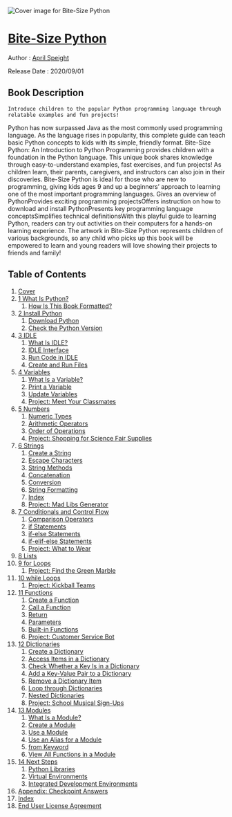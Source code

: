 ![Cover image for Bite-Size Python](https://imgdetail.ebookreading.net/cover/cover/20201212/EB9781119643814.jpg)

[Bite-Size Python](https://ebookreading.net/view/book/Bite-Size+Python-EB9781119643814_1.html "Bite-Size Python")
====================================================================================================================

Author : [April Speight](https://ebookreading.net/search/author/April+Speight)

Release Date : 2020/09/01

Book Description
-----------------


    
    Introduce children to the popular Python programming language through relatable examples and fun projects!
Python has now surpassed Java as the most commonly used programming language. As the language rises in popularity, this complete guide can teach basic Python concepts to kids with its simple, friendly format. Bite-Size Python: An Introduction to Python Programming provides children with a foundation in the Python language. This unique book shares knowledge through easy-to-understand examples, fast exercises, and fun projects!
As children learn, their parents, caregivers, and instructors can also join in their discoveries. Bite-Size Python is ideal for those who are new to programming, giving kids ages 9 and up a beginners’ approach to learning one of the most important programming languages.
Gives an overview of PythonProvides exciting programming projectsOffers instruction on how to download and install PythonPresents key programming language conceptsSimplifies technical definitionsWith this playful guide to learning Python, readers can try out activities on their computers for a hands-on learning experience. The artwork in Bite-Size Python represents children of various backgrounds, so any child who picks up this book will be empowered to learn and young readers will love showing their projects to friends and family!

  

Table of Contents
-----------------

1. [Cover](https://ebookreading.net/view/book/Bite-Size+Python-EB9781119643814_1.html)
1. [1 What Is Python?](https://ebookreading.net/view/book/Bite-Size+Python-EB9781119643814_5.html)
    1. [How Is This Book Formatted?](https://ebookreading.net/view/book/Bite-Size+Python-EB9781119643814_5.html#head-2-1)
1. [2 Install Python](https://ebookreading.net/view/book/Bite-Size+Python-EB9781119643814_7.html)
    1. [Download Python](https://ebookreading.net/view/book/Bite-Size+Python-EB9781119643814_7.html#head-2-2)
    1. [Check the Python Version](https://ebookreading.net/view/book/Bite-Size+Python-EB9781119643814_7.html#head-2-3)
1. [3 IDLE](https://ebookreading.net/view/book/Bite-Size+Python-EB9781119643814_9.html)
    1. [What Is IDLE?](https://ebookreading.net/view/book/Bite-Size+Python-EB9781119643814_9.html#head-2-4)
    1. [IDLE Interface](https://ebookreading.net/view/book/Bite-Size+Python-EB9781119643814_9.html#head-2-5)
    1. [Run Code in IDLE](https://ebookreading.net/view/book/Bite-Size+Python-EB9781119643814_9.html#head-2-6)
    1. [Create and Run Files](https://ebookreading.net/view/book/Bite-Size+Python-EB9781119643814_9.html#head-3-9)
1. [4 Variables](https://ebookreading.net/view/book/Bite-Size+Python-EB9781119643814_11.html)
    1. [What Is a Variable?](https://ebookreading.net/view/book/Bite-Size+Python-EB9781119643814_11.html#head-2-7)
    1. [Print a Variable](https://ebookreading.net/view/book/Bite-Size+Python-EB9781119643814_11.html#head-2-9)
    1. [Update Variables](https://ebookreading.net/view/book/Bite-Size+Python-EB9781119643814_11.html#head-2-11)
    1. [Project: Meet Your Classmates](https://ebookreading.net/view/book/Bite-Size+Python-EB9781119643814_11.html#head-2-13)
1. [5 Numbers](https://ebookreading.net/view/book/Bite-Size+Python-EB9781119643814_13.html)
    1. [Numeric Types](https://ebookreading.net/view/book/Bite-Size+Python-EB9781119643814_13.html#head-2-14)
    1. [Arithmetic Operators](https://ebookreading.net/view/book/Bite-Size+Python-EB9781119643814_13.html#head-2-15)
    1. [Order of Operations](https://ebookreading.net/view/book/Bite-Size+Python-EB9781119643814_13.html#head-2-16)
    1. [Project: Shopping for Science Fair Supplies](https://ebookreading.net/view/book/Bite-Size+Python-EB9781119643814_13.html#head-2-17)
1. [6 Strings](https://ebookreading.net/view/book/Bite-Size+Python-EB9781119643814_15.html)
    1. [Create a String](https://ebookreading.net/view/book/Bite-Size+Python-EB9781119643814_15.html#head-2-18)
    1. [Escape Characters](https://ebookreading.net/view/book/Bite-Size+Python-EB9781119643814_15.html#head-2-19)
    1. [String Methods](https://ebookreading.net/view/book/Bite-Size+Python-EB9781119643814_15.html#head-2-20)
    1. [Concatenation](https://ebookreading.net/view/book/Bite-Size+Python-EB9781119643814_15.html#head-2-22)
    1. [Conversion](https://ebookreading.net/view/book/Bite-Size+Python-EB9781119643814_15.html#head-2-23)
    1. [String Formatting](https://ebookreading.net/view/book/Bite-Size+Python-EB9781119643814_15.html#head-2-24)
    1. [Index](https://ebookreading.net/view/book/Bite-Size+Python-EB9781119643814_15.html#head-2-25)
    1. [Project: Mad Libs Generator](https://ebookreading.net/view/book/Bite-Size+Python-EB9781119643814_15.html#head-2-26)
1. [7 Conditionals and Control Flow](https://ebookreading.net/view/book/Bite-Size+Python-EB9781119643814_17.html)
    1. [Comparison Operators](https://ebookreading.net/view/book/Bite-Size+Python-EB9781119643814_17.html#head-2-27)
    1. [if Statements](https://ebookreading.net/view/book/Bite-Size+Python-EB9781119643814_17.html#head-2-28)
    1. [if-else Statements](https://ebookreading.net/view/book/Bite-Size+Python-EB9781119643814_17.html#head-2-29)
    1. [if-elif-else Statements](https://ebookreading.net/view/book/Bite-Size+Python-EB9781119643814_17.html#head-2-30)
    1. [Project: What to Wear](https://ebookreading.net/view/book/Bite-Size+Python-EB9781119643814_17.html#head-2-31)
1. [8 Lists](https://ebookreading.net/view/book/Bite-Size+Python-EB9781119643814_19.html)
1. [9 for Loops](https://ebookreading.net/view/book/Bite-Size+Python-EB9781119643814_21.html)
    1. [Project: Find the Green Marble](https://ebookreading.net/view/book/Bite-Size+Python-EB9781119643814_21.html#head-2-32)
1. [10 while Loops](https://ebookreading.net/view/book/Bite-Size+Python-EB9781119643814_23.html)
    1. [Project: Kickball Teams](https://ebookreading.net/view/book/Bite-Size+Python-EB9781119643814_23.html#head-2-33a)
1. [11 Functions](https://ebookreading.net/view/book/Bite-Size+Python-EB9781119643814_25.html)
    1. [Create a Function](https://ebookreading.net/view/book/Bite-Size+Python-EB9781119643814_25.html#head-2-34)
    1. [Call a Function](https://ebookreading.net/view/book/Bite-Size+Python-EB9781119643814_25.html#head-2-35)
    1. [Return](https://ebookreading.net/view/book/Bite-Size+Python-EB9781119643814_25.html#head-2-36)
    1. [Parameters](https://ebookreading.net/view/book/Bite-Size+Python-EB9781119643814_25.html#head-2-37)
    1. [Built-in Functions](https://ebookreading.net/view/book/Bite-Size+Python-EB9781119643814_25.html#head-2-40)
    1. [Project: Customer Service Bot](https://ebookreading.net/view/book/Bite-Size+Python-EB9781119643814_25.html#head-2-41)
1. [12 Dictionaries](https://ebookreading.net/view/book/Bite-Size+Python-EB9781119643814_27.html)
    1. [Create a Dictionary](https://ebookreading.net/view/book/Bite-Size+Python-EB9781119643814_27.html#head-2-43)
    1. [Access Items in a Dictionary](https://ebookreading.net/view/book/Bite-Size+Python-EB9781119643814_27.html#head-2-45)
    1. [Check Whether a Key Is in a Dictionary](https://ebookreading.net/view/book/Bite-Size+Python-EB9781119643814_27.html#head-2-46)
    1. [Add a Key-Value Pair to a Dictionary](https://ebookreading.net/view/book/Bite-Size+Python-EB9781119643814_27.html#head-2-47)
    1. [Remove a Dictionary Item](https://ebookreading.net/view/book/Bite-Size+Python-EB9781119643814_27.html#head-2-49)
    1. [Loop through Dictionaries](https://ebookreading.net/view/book/Bite-Size+Python-EB9781119643814_27.html#head-2-50)
    1. [Nested Dictionaries](https://ebookreading.net/view/book/Bite-Size+Python-EB9781119643814_27.html#head-2-52)
    1. [Project: School Musical Sign-Ups](https://ebookreading.net/view/book/Bite-Size+Python-EB9781119643814_27.html#head-2-53)
1. [13 Modules](https://ebookreading.net/view/book/Bite-Size+Python-EB9781119643814_29.html)
    1. [What Is a Module?](https://ebookreading.net/view/book/Bite-Size+Python-EB9781119643814_29.html#head-2-54)
    1. [Create a Module](https://ebookreading.net/view/book/Bite-Size+Python-EB9781119643814_29.html#head-2-55)
    1. [Use a Module](https://ebookreading.net/view/book/Bite-Size+Python-EB9781119643814_29.html#head-2-57)
    1. [Use an Alias for a Module](https://ebookreading.net/view/book/Bite-Size+Python-EB9781119643814_29.html#head-2-59)
    1. [from Keyword](https://ebookreading.net/view/book/Bite-Size+Python-EB9781119643814_29.html#head-2-60)
    1. [View All Functions in a Module](https://ebookreading.net/view/book/Bite-Size+Python-EB9781119643814_29.html#head-2-62)
1. [14 Next Steps](https://ebookreading.net/view/book/Bite-Size+Python-EB9781119643814_31.html)
    1. [Python Libraries](https://ebookreading.net/view/book/Bite-Size+Python-EB9781119643814_31.html#head-2-63)
    1. [Virtual Environments](https://ebookreading.net/view/book/Bite-Size+Python-EB9781119643814_31.html#head-2-64)
    1. [Integrated Development Environments](https://ebookreading.net/view/book/Bite-Size+Python-EB9781119643814_31.html#head-2-65)
1. [Appendix: Checkpoint Answers](https://ebookreading.net/view/book/Bite-Size+Python-EB9781119643814_32.html)
1. [Index](https://ebookreading.net/view/book/Bite-Size+Python-EB9781119643814_33.html)
1. [End User License Agreement](https://ebookreading.net/view/book/Bite-Size+Python-EB9781119643814_37.html)

